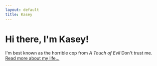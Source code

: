 ```yaml
---
layout: default
title: Kasey
---
```

<div class="blurb">
	<h1>Hi there, I'm Kasey!</h1>
	<p>I'm best known as the horrible cop from <em>A Touch of Evil</em> Don't trust me. <a href="/about">Read more about my life...</a></p>
</div><!-- /.blurb -->
